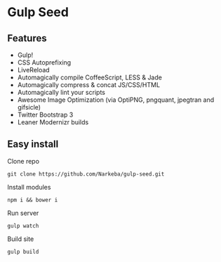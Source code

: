 # Gulp Seed

## Features

* Gulp!
* CSS Autoprefixing
* LiveReload
* Automagically compile CoffeeScript, LESS & Jade
* Automagically compress & concat JS/CSS/HTML
* Automagically lint your scripts
* Awesome Image Optimization (via OptiPNG, pngquant, jpegtran and gifsicle)
* Twitter Bootstrap 3
* Leaner Modernizr builds

## Easy install

Clone repo
```
git clone https://github.com/Narkeba/gulp-seed.git
```

Install modules
```
npm i && bower i
```

Run server
```
gulp watch
```

Build site
```
gulp build
```